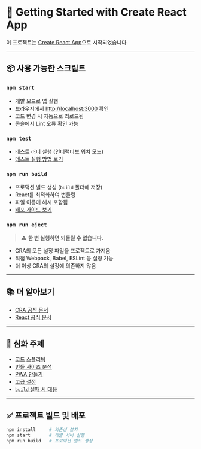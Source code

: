 # 🚀 Getting Started with Create React App

이 프로젝트는 [Create React App](https://github.com/facebook/create-react-app)으로 시작되었습니다.

---

## 📦 사용 가능한 스크립트

### `npm start`
- 개발 모드로 앱 실행  
- 브라우저에서 [http://localhost:3000](http://localhost:3000) 확인  
- 코드 변경 시 자동으로 리로드됨  
- 콘솔에서 Lint 오류 확인 가능

### `npm test`
- 테스트 러너 실행 (인터랙티브 워치 모드)  
- [테스트 실행 방법 보기](https://facebook.github.io/create-react-app/docs/running-tests)

### `npm run build`
- 프로덕션 빌드 생성 (`build` 폴더에 저장)  
- React를 최적화하여 번들링  
- 파일 이름에 해시 포함됨  
- [배포 가이드 보기](https://facebook.github.io/create-react-app/docs/deployment)

### `npm run eject`
> ⚠️ **한 번 실행하면 되돌릴 수 없습니다.**

- CRA의 모든 설정 파일을 프로젝트로 가져옴  
- 직접 Webpack, Babel, ESLint 등 설정 가능  
- 더 이상 CRA의 설정에 의존하지 않음

---

## 📚 더 알아보기

- [CRA 공식 문서](https://facebook.github.io/create-react-app/docs/getting-started)
- [React 공식 문서](https://reactjs.org/)

---

## 🧠 심화 주제

- [코드 스플리팅](https://facebook.github.io/create-react-app/docs/code-splitting)
- [번들 사이즈 분석](https://facebook.github.io/create-react-app/docs/analyzing-the-bundle-size)
- [PWA 만들기](https://facebook.github.io/create-react-app/docs/making-a-progressive-web-app)
- [고급 설정](https://facebook.github.io/create-react-app/docs/advanced-configuration)
- [`build` 실패 시 대응](https://facebook.github.io/create-react-app/docs/troubleshooting#npm-run-build-fails-to-minify)

---

## ✅ 프로젝트 빌드 및 배포

```bash
npm install     # 의존성 설치
npm start       # 개발 서버 실행
npm run build   # 프로덕션 빌드 생성
